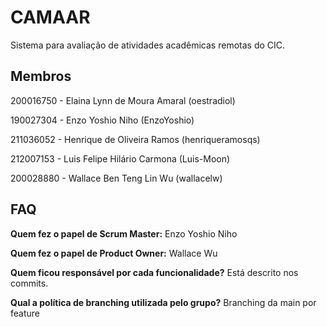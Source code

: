 # CAMAAR

Sistema para avaliação de atividades acadêmicas remotas do CIC.

## Membros

200016750 - Elaina Lynn de Moura Amaral (oestradiol)

190027304 - Enzo Yoshio Niho (EnzoYoshio)

211036052 - Henrique de Oliveira Ramos  (henriqueramosqs)

212007153 - Luis Felipe Hilário Carmona (Luis-Moon)

200028880 - Wallace Ben Teng Lin Wu (wallacelw)

## FAQ

**Quem fez o papel de Scrum Master:** 
Enzo Yoshio Niho

**Quem fez o papel de Product Owner:** 
Wallace Wu

**Quem ficou responsável por cada funcionalidade?** 
Está descrito nos commits.

**Qual a política de branching utilizada pelo grupo?** 
Branching da main por feature
